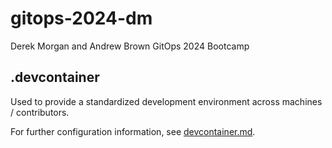 # gitops-2024-dm
Derek Morgan and Andrew Brown GitOps 2024 Bootcamp

## .devcontainer

Used to provide a standardized development environment across machines / contributors.

For further configuration information, see [devcontainer.md](./documentation/devcontainer.md).